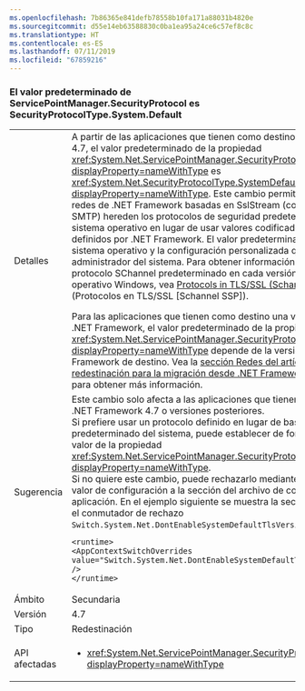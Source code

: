 ```yaml
---
ms.openlocfilehash: 7b86365e841defb78558b10fa171a88031b4820e
ms.sourcegitcommit: d55e14eb63588830c0ba1ea95a24ce6c57ef8c8c
ms.translationtype: HT
ms.contentlocale: es-ES
ms.lasthandoff: 07/11/2019
ms.locfileid: "67859216"
---
```

### <a name="default-value-of-servicepointmanagersecurityprotocol-is-securityprotocoltypesystemdefault"></a>El valor predeterminado de ServicePointManager.SecurityProtocol es SecurityProtocolType.System.Default

|   |   |
|---|---|
|Detalles|A partir de las aplicaciones que tienen como destino .NET Framework 4.7, el valor predeterminado de la propiedad <xref:System.Net.ServicePointManager.SecurityProtocol?displayProperty=nameWithType> es <xref:System.Net.SecurityProtocolType.SystemDefault?displayProperty=nameWithType>. Este cambio permite que las API para redes de .NET Framework basadas en SslStream (como FTP, HTTPS y SMTP) hereden los protocolos de seguridad predeterminados del sistema operativo en lugar de usar valores codificados de forma rígida definidos por .NET Framework. El valor predeterminado varía según el sistema operativo y la configuración personalizada que realice el administrador del sistema. Para obtener información sobre el protocolo SChannel predeterminado en cada versión del sistema operativo Windows, vea [Protocols in TLS/SSL (Schannel SSP)](https://docs.microsoft.com/windows/desktop/SecAuthN/protocols-in-tls-ssl--schannel-ssp-) (Protocolos en TLS/SSL [Schannel SSP]).</p>Para las aplicaciones que tienen como destino una versión anterior de .NET Framework, el valor predeterminado de la propiedad <xref:System.Net.ServicePointManager.SecurityProtocol?displayProperty=nameWithType> depende de la versión de .NET Framework de destino. Vea la [sección Redes del artículo Cambios de redestinación para la migración desde .NET Framework 4.5.2 a 4.6](~/docs/framework/migration-guide/retargeting/4.5.2-4.6.md#networking) para obtener más información.|
|Sugerencia|Este cambio solo afecta a las aplicaciones que tienen como destino .NET Framework 4.7 o versiones posteriores. </br>Si prefiere usar un protocolo definido en lugar de basarse en el valor predeterminado del sistema, puede establecer de forma explícita el valor de la propiedad <xref:System.Net.ServicePointManager.SecurityProtocol?displayProperty=nameWithType>.</br>Si no quiere este cambio, puede rechazarlo mediante la adición de un valor de configuración a la sección [<runtime>](~/docs/framework/configure-apps/file-schema/runtime/runtime-element.md) del archivo de configuración de la aplicación. En el ejemplo siguiente se muestra la sección <code>&lt;runtime&gt;</code> y el conmutador de rechazo <code>Switch.System.Net.DontEnableSystemDefaultTlsVersions</code>:<pre><code class="lang-xml">&lt;runtime&gt;&#13;&#10;&lt;AppContextSwitchOverrides value=&quot;Switch.System.Net.DontEnableSystemDefaultTlsVersions=true&quot; /&gt;&#13;&#10;&lt;/runtime&gt;&#13;&#10;</code></pre>|
|Ámbito|Secundaria|
|Versión|4.7|
|Tipo|Redestinación|
|API afectadas|<ul><li><xref:System.Net.ServicePointManager.SecurityProtocol?displayProperty=nameWithType></li></ul>|

